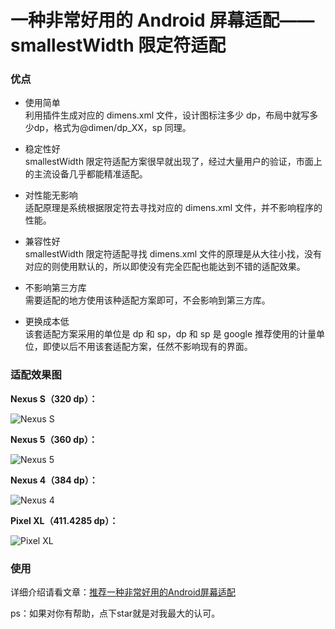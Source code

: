 # 一种非常好用的 Android 屏幕适配——smallestWidth 限定符适配

### 优点

- 使用简单  
利用插件生成对应的 dimens.xml 文件，设计图标注多少 dp，布局中就写多少dp，格式为@dimen/dp_XX，sp 同理。

- 稳定性好  
smallestWidth 限定符适配方案很早就出现了，经过大量用户的验证，市面上的主流设备几乎都能精准适配。

- 对性能无影响  
适配原理是系统根据限定符去寻找对应的 dimens.xml 文件，并不影响程序的性能。

- 兼容性好  
smallestWidth 限定符适配寻找 dimens.xml 文件的原理是从大往小找，没有对应的则使用默认的，所以即使没有完全匹配也能达到不错的适配效果。

- 不影响第三方库  
需要适配的地方使用该种适配方案即可，不会影响到第三方库。

- 更换成本低  
该套适配方案采用的单位是 dp 和 sp，dp 和 sp 是 google 推荐使用的计量单位，即使以后不用该套适配方案，任然不影响现有的界面。


### 适配效果图
**Nexus S（320 dp）：**  

![Nexus S](https://github.com/wildma/ScreenAdaptation/blob/master/screenshots/Nexus%20S.jpg)

**Nexus 5（360 dp）：**  

![Nexus 5](https://github.com/wildma/ScreenAdaptation/blob/master/screenshots/Nexus%205.jpg)

**Nexus 4（384 dp）：**  

![Nexus 4](https://github.com/wildma/ScreenAdaptation/blob/master/screenshots/Nexus%204.jpg)

**Pixel XL（411.4285 dp）：**  

![Pixel XL](https://github.com/wildma/ScreenAdaptation/blob/master/screenshots/Pixel%20XL.jpg)


### 使用
详细介绍请看文章：[推荐一种非常好用的Android屏幕适配](https://www.jianshu.com/p/1302ad5a4b04)


ps：如果对你有帮助，点下star就是对我最大的认可。
